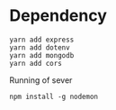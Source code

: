 # Dependency
```
yarn add express
yarn add dotenv
yarn add mongodb
yarn add cors
```

Running of sever
``` 
npm install -g nodemon
```